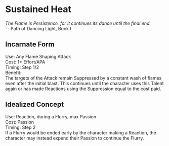 # Sustained Heat

*The Flame is Persistence, for it continues its dance until the final end.*  
-- Path of Dancing Light, Book I

## Incarnate Form
Use: Any Flame Shaping Attack  
Cost: 1+ Effort/APA  
Timing: Step 1/2  
Benefit:  
The targets of the Attack remain Suppressed by a constant wash of flames even after the initial blast. This continues until the character uses this Talent again or has made Reactions using the Suppression equal to the cost paid.

## Idealized Concept
Use: Reaction, during a Flurry, max Passion  
Cost: Passion  
Timing: Step 2  
If a Flurry would be ended early by the character making a Reaction, the character may instead expend their Passion to continue the Flurry.